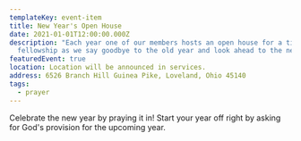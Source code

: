 ```yaml
---
templateKey: event-item
title: New Year's Open House
date: 2021-01-01T12:00:00.000Z
description: "Each year one of our members hosts an open house for a time of
  fellowship as we say goodbye to the old year and look ahead to the new.  "
featuredEvent: true
location: Location will be announced in services.
address: 6526 Branch Hill Guinea Pike, Loveland, Ohio 45140
tags:
  - prayer
---
```


Celebrate the new year by praying it in! Start your year off right by asking for God's provision for the upcoming year.
